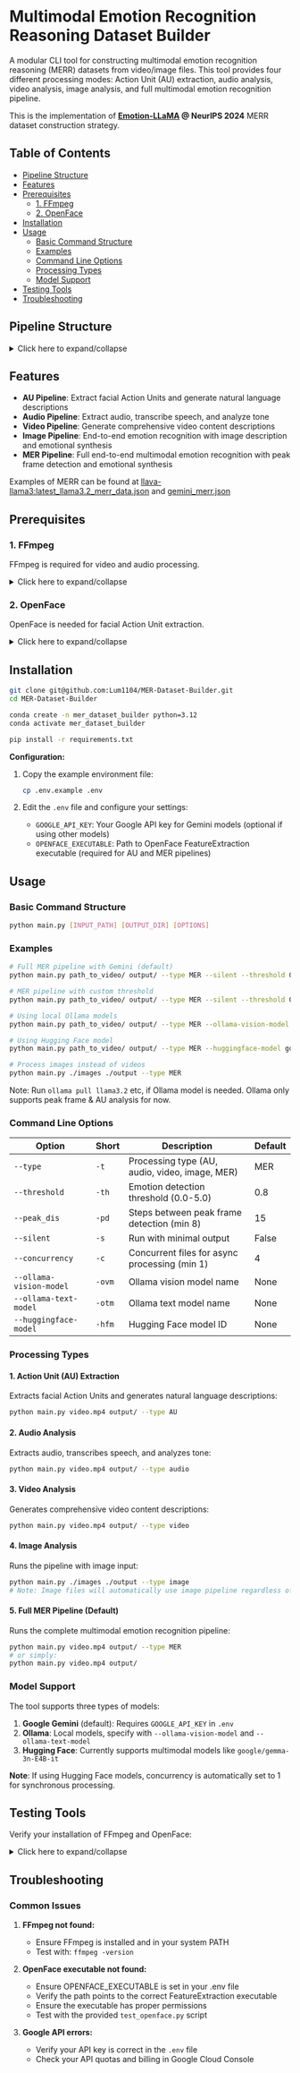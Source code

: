 # Multimodal Emotion Recognition Reasoning Dataset Builder

A modular CLI tool for constructing multimodal emotion recognition reasoning (MERR) datasets from video/image files. This tool provides four different processing modes: Action Unit (AU) extraction, audio analysis, video analysis, image analysis, and full multimodal emotion recognition pipeline.

This is the implementation of **[Emotion-LLaMA](https://proceedings.neurips.cc/paper_files/paper/2024/hash/c7f43ada17acc234f568dc66da527418-Abstract-Conference.html) @ NeurIPS 2024** MERR dataset construction strategy.

## Table of Contents

- [Pipeline Structure](#pipeline-structure)
- [Features](#features)
- [Prerequisites](#prerequisites)
  - [1. FFmpeg](#1-ffmpeg)
  - [2. OpenFace](#2-openface)
- [Installation](#installation)
- [Usage](#usage)
  - [Basic Command Structure](#basic-command-structure)
  - [Examples](#examples)
  - [Command Line Options](#command-line-options)
  - [Processing Types](#processing-types)
  - [Model Support](#model-support)
- [Testing Tools](#testing-tools)
- [Troubleshooting](#troubleshooting)

## Pipeline Structure

<details>
<summary>Click here to expand/collapse</summary>


```mermaid
graph TD;
        __start__([<p>__start__</p>]):::first
        setup_paths(setup_paths)
        handle_error(handle_error)
        run_au_extraction(run_au_extraction)
        save_au_results(save_au_results)
        generate_audio_description(generate_audio_description)
        save_audio_results(save_audio_results)
        generate_video_description(generate_video_description)
        save_video_results(save_video_results)
        extract_full_features(extract_full_features)
        filter_by_emotion(filter_by_emotion)
        find_peak_frame(find_peak_frame)
        generate_peak_frame_visual_description(generate_peak_frame_visual_description)
        generate_peak_frame_au_description(generate_peak_frame_au_description)
        synthesize_summary(synthesize_summary)
        save_mer_results(save_mer_results)
        run_image_analysis(run_image_analysis)
        synthesize_image_summary(synthesize_image_summary)
        save_image_results(save_image_results)
        __end__([<p>__end__</p>]):::last
        __start__ --> setup_paths;
        extract_full_features --> filter_by_emotion;
        filter_by_emotion -.-> find_peak_frame;
        filter_by_emotion -.-> handle_error;
        filter_by_emotion -.-> save_au_results;
        find_peak_frame --> generate_audio_description;
        generate_audio_description -.-> generate_video_description;
        generate_audio_description -.-> handle_error;
        generate_audio_description -.-> save_audio_results;
        generate_peak_frame_au_description --> synthesize_summary;
        generate_peak_frame_visual_description --> generate_peak_frame_au_description;
        generate_video_description -.-> generate_peak_frame_visual_description;
        generate_video_description -.-> handle_error;
        generate_video_description -.-> save_video_results;
        run_au_extraction --> filter_by_emotion;
        run_image_analysis --> synthesize_image_summary;
        setup_paths -. &nbsp;full_pipeline&nbsp; .-> extract_full_features;
        setup_paths -. &nbsp;audio_pipeline&nbsp; .-> generate_audio_description;
        setup_paths -. &nbsp;video_pipeline&nbsp; .-> generate_video_description;
        setup_paths -.-> handle_error;
        setup_paths -. &nbsp;au_pipeline&nbsp; .-> run_au_extraction;
        setup_paths -. &nbsp;image_pipeline&nbsp; .-> run_image_analysis;
        synthesize_image_summary --> save_image_results;
        synthesize_summary --> save_mer_results;
        handle_error --> __end__;
        save_au_results --> __end__;
        save_audio_results --> __end__;
        save_image_results --> __end__;
        save_mer_results --> __end__;
        save_video_results --> __end__;
        classDef default fill:#f2f0ff,line-height:1.2
        classDef first fill-opacity:0
        classDef last fill:#bfb6fc
```

</details>

## Features

- **AU Pipeline**: Extract facial Action Units and generate natural language descriptions
- **Audio Pipeline**: Extract audio, transcribe speech, and analyze tone
- **Video Pipeline**: Generate comprehensive video content descriptions  
- **Image Pipeline**: End-to-end emotion recognition with image description and emotional synthesis
- **MER Pipeline**: Full end-to-end multimodal emotion recognition with peak frame detection and emotional synthesis

Examples of MERR can be found at [llava-llama3:latest_llama3.2_merr_data.json](examples/llava-llama3:latest_llama3.2_merr_data.json) and [gemini_merr.json](examples/gemini_merr.json)

## Prerequisites



### 1. FFmpeg
FFmpeg is required for video and audio processing.

<details>
<summary>Click here to expand/collapse</summary>

**Installation:**
- **macOS**: `brew install ffmpeg`
- **Ubuntu/Debian**: `sudo apt update && sudo apt install ffmpeg`
- **Windows**: Download from [ffmpeg.org](https://ffmpeg.org/download.html)

**Verify installation:**
```bash
ffmpeg -version
ffprobe -version
```

</details>

### 2. OpenFace
OpenFace is needed for facial Action Unit extraction.

<details>
<summary>Click here to expand/collapse</summary>

**Installation:**
1. Clone OpenFace repository:
   ```bash
   git clone https://github.com/TadasBaltrusaitis/OpenFace.git
   cd OpenFace
   ```

2. Follow the installation instructions for your platform from the [OpenFace Wiki](https://github.com/TadasBaltrusaitis/OpenFace/wiki)

3. Build the project and note the path to the `FeatureExtraction` executable (typically in `build/bin/FeatureExtraction`)

</details>

## Installation

```bash
git clone git@github.com:Lum1104/MER-Dataset-Builder.git
cd MER-Dataset-Builder

conda create -n mer_dataset_builder python=3.12
conda activate mer_dataset_builder

pip install -r requirements.txt
```

**Configuration:**
1. Copy the example environment file:
   ```bash
   cp .env.example .env
   ```

2. Edit the `.env` file and configure your settings:
   - `GOOGLE_API_KEY`: Your Google API key for Gemini models (optional if using other models)
   - `OPENFACE_EXECUTABLE`: Path to OpenFace FeatureExtraction executable (required for AU and MER pipelines)

## Usage

### Basic Command Structure
```bash
python main.py [INPUT_PATH] [OUTPUT_DIR] [OPTIONS]
```

### Examples
```bash
# Full MER pipeline with Gemini (default)
python main.py path_to_video/ output/ --type MER --silent --threshold 0.8

# MER pipeline with custom threshold  
python main.py path_to_video/ output/ --type MER --silent --threshold 0.45

# Using local Ollama models
python main.py path_to_video/ output/ --type MER --ollama-vision-model llava-llama3:latest --ollama-text-model llama3.2 --silent

# Using Hugging Face model
python main.py path_to_video/ output/ --type MER --huggingface-model google/gemma-3n-E4B-it --silent

# Process images instead of videos
python main.py ./images ./output --type MER
```

Note: Run `ollama pull llama3.2` etc, if Ollama model is needed. Ollama only supports peak frame & AU analysis for now.

### Command Line Options

| Option | Short | Description | Default |
|--------|-------|-------------|---------|
| `--type` | `-t` | Processing type (AU, audio, video, image, MER) | MER |
| `--threshold` | `-th` | Emotion detection threshold (0.0-5.0) | 0.8 |
| `--peak_dis` | `-pd` | Steps between peak frame detection (min 8) | 15 |
| `--silent` | `-s` | Run with minimal output | False |
| `--concurrency` | `-c` | Concurrent files for async processing (min 1) | 4 |
| `--ollama-vision-model` | `-ovm` | Ollama vision model name | None |
| `--ollama-text-model` | `-otm` | Ollama text model name | None |
| `--huggingface-model` | `-hfm` | Hugging Face model ID | None |

### Processing Types

#### 1. Action Unit (AU) Extraction
Extracts facial Action Units and generates natural language descriptions:
```bash
python main.py video.mp4 output/ --type AU
```

#### 2. Audio Analysis
Extracts audio, transcribes speech, and analyzes tone:
```bash
python main.py video.mp4 output/ --type audio
```

#### 3. Video Analysis
Generates comprehensive video content descriptions:
```bash
python main.py video.mp4 output/ --type video
```

#### 4. Image Analysis
Runs the pipeline with image input:
```bash
python main.py ./images ./output --type image
# Note: Image files will automatically use image pipeline regardless of --type setting
```

#### 5. Full MER Pipeline (Default)
Runs the complete multimodal emotion recognition pipeline:
```bash
python main.py video.mp4 output/ --type MER
# or simply:
python main.py video.mp4 output/
```

### Model Support

The tool supports three types of models:

1. **Google Gemini** (default): Requires `GOOGLE_API_KEY` in `.env`
2. **Ollama**: Local models, specify with `--ollama-vision-model` and `--ollama-text-model`
3. **Hugging Face**: Currently supports multimodal models like `google/gemma-3n-E4B-it`

**Note**: If using Hugging Face models, concurrency is automatically set to 1 for synchronous processing.

## Testing Tools

Verify your installation of FFmpeg and OpenFace:

<details>
<summary>Click here to expand/collapse</summary>

### Test FFmpeg Integration
```bash
python test_ffmpeg.py video_file.mp4 test_output/
```

### Test OpenFace Integration
```bash
python test_openface.py video_file.mp4 test_output/
```

</details>

## Troubleshooting

### Common Issues

1. **FFmpeg not found:**
   - Ensure FFmpeg is installed and in your system PATH
   - Test with: `ffmpeg -version`

2. **OpenFace executable not found:**
   - Ensure OPENFACE_EXECUTABLE is set in your .env file
   - Verify the path points to the correct FeatureExtraction executable
   - Ensure the executable has proper permissions
   - Test with the provided `test_openface.py` script

3. **Google API errors:**
   - Verify your API key is correct in the `.env` file
   - Check your API quotas and billing in Google Cloud Console
